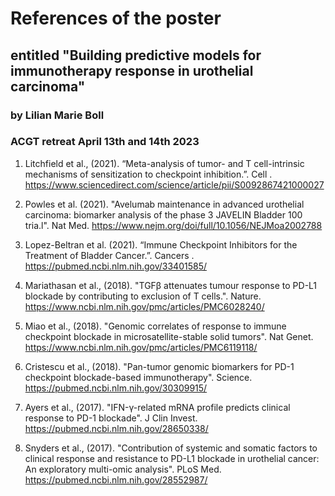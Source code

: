 # References of the poster 
## entitled "Building predictive models for immunotherapy response in urothelial carcinoma"

### by Lilian Marie Boll
### ACGT retreat April 13th and 14th 2023

1. Litchfield et al., (2021). “Meta-analysis of tumor- and T cell-intrinsic mechanisms of sensitization to checkpoint inhibition.”. Cell .
https://www.sciencedirect.com/science/article/pii/S0092867421000027

2. Powles et al. (2021). "Avelumab maintenance in advanced urothelial carcinoma: biomarker analysis of the phase 3 JAVELIN Bladder 100 tria.l". Nat Med.
https://www.nejm.org/doi/full/10.1056/NEJMoa2002788

3. Lopez-Beltran et al. (2021). “Immune Checkpoint Inhibitors for the Treatment of Bladder Cancer.”. Cancers .
https://pubmed.ncbi.nlm.nih.gov/33401585/

4. Mariathasan et al., (2018). "TGFβ attenuates tumour response to PD-L1 blockade by contributing to exclusion of T cells.". Nature.
https://www.ncbi.nlm.nih.gov/pmc/articles/PMC6028240/

5. Miao et al., (2018). "Genomic correlates of response to immune checkpoint blockade in microsatellite-stable solid tumors". Nat Genet.
https://www.ncbi.nlm.nih.gov/pmc/articles/PMC6119118/

6. Cristescu et al., (2018). "Pan-tumor genomic biomarkers for PD-1 checkpoint blockade-based immunotherapy". Science.
https://pubmed.ncbi.nlm.nih.gov/30309915/

8. Ayers et al., (2017). "IFN-γ-related mRNA profile predicts clinical response to PD-1 blockade". J Clin Invest.
https://pubmed.ncbi.nlm.nih.gov/28650338/

9. Snyders et al., (2017). "Contribution of systemic and somatic factors to clinical response and resistance to PD-L1 blockade in urothelial cancer: An exploratory multi-omic analysis". PLoS Med.
https://pubmed.ncbi.nlm.nih.gov/28552987/
